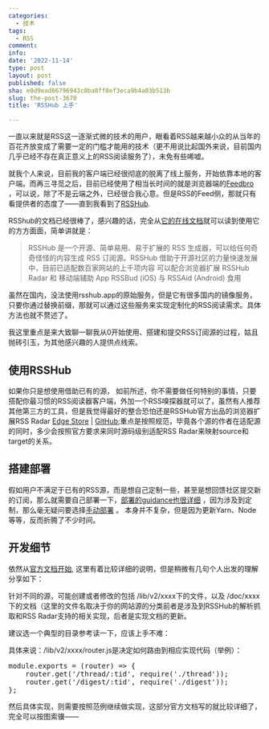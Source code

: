 ```yaml
---
categories:
  - 技术
tags:
  - RSS
comment: 
info: 
date: '2022-11-14'
type: post
layout: post
published: false
sha: e0d9ead66796943c0ba0ff8ef3eca9b4a03b513b
slug: the-post-3670
title: 'RSSHub 上手'

---
```

一直以来就是RSS这一逐渐式微的技术的用户，眼看着RSS越来越小众的从当年的百花齐放变成了需要一定的门槛才能用的技术（更不用说比起国外来说，目前国内几乎已经不存在真正意义上的RSS阅读服务了），未免有些唏嘘。

就我个人来说，目前我的客户端已经很彻底的脱离了线上服务，开始依靠本地的客户端。而再三寻觅之后，目前已经使用了相当长时间的就是浏览器端的[Feedbro](https://nodetics.com/feedbro/) ，可以说，除了不是云端之外，已经很合我心意。但是RSS的Feed侧，那就只有看提供者的态度了——直到我看到了[RSSHub](https://github.com/DIYgod/RSSHub).

RSShub的文档已经很棒了，感兴趣的话，完全从[它的在线文档](https://docs.rsshub.app/)就可以读到使用它的方方面面，简单讲就是：
 
> RSSHub 是一个开源、简单易用、易于扩展的 RSS 生成器，可以给任何奇奇怪怪的内容生成 RSS 订阅源。RSSHub 借助于开源社区的力量快速发展中，目前已适配数百家网站的上千项内容
可以配合浏览器扩展 RSSHub Radar 和 移动端辅助 App RSSBud (iOS) 与 RSSAid (Android) 食用

虽然在国内，没法使用rsshub.app的原始服务，但是它有很多国内的镜像服务，只要你通过替换前缀，那就可以通过这些服务来实现定制化的RSS阅读需求。具体方法也就不赘述了。

我这里重点是来大致聊一聊我从0开始使用、搭建和提交RSS订阅源的过程，姑且抛砖引玉，为其他感兴趣的人提供点线索。

## 使用RSSHub

如果你只是想使用借助已有的源， 如前所述，你不需要做任何特别的事情，只要搭配你最习惯的RSS阅读器客户端，外加一个RSS嗅探器就可以了，虽然有人推荐其他第三方的工具，但是我觉得最好的整合恐怕还是RSSHub官方出品的浏览器扩展RSS Radar [Edge Store](https://microsoftedge.microsoft.com/addons/detail/rsshub-radar/gangkeiaobmjcjokiofpkfpcobpbmnln) | [GitHub](https://github.com/DIYgod/RSSHub-Radar);重点是按照规范，毕竟各个源的作者在适配源的同时，多少会按照官方要求来同时源码级别适配RSS Radar来映射source和target的关系。

## 搭建部署
假如用户不满足于已有的RSS源，而是想自己定制一些，甚至是想回馈社区提交新的订阅，那么就需要自己部署一下，[部署的guidance也很详细](https://docs.rsshub.app/install/#shou-dong-bu-shu-an-zhuang) ，因为涉及到定制，那么毫无疑问要选择[手动部署](https://docs.rsshub.app/install/#shou-dong-bu-shu) 。
本身并不复杂，但是因为更新Yarn、Node等等，反而折腾了不少时间。

## 开发细节
依然从[官方文档开始](https://docs.rsshub.app/joinus/quick-start.html), 这里有着比较详细的说明，但是稍微有几句个人出发的理解分享如下：

针对不同的源，可能创建或者修改的包括 /lib/v2/xxxx下的文件，以及 /doc/xxxx下的文档（这里的文件名取决于你的网站源的分类前者是涉及到RSSHub的解析抓取和RSS Radar支持的相关实现，后者是实现文档的更新。

建议选一个典型的目录参考读一下，应该上手不难：

具体来说：/lib/v2/xxxx/router.js是决定如何路由到相应实现代码（举例）：
<pre>
module.exports = (router) => {
    router.get('/thread/:tid', require('./thread'));
    router.get('/digest/:tid', require('./digest'));
};
</pre>

然后具体实现，则需要按照范例继续做实现，这部分官方文档写的就比较详细了，完全可以按图索骥——



